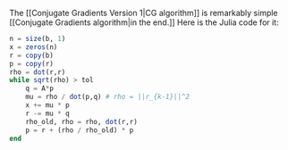 The [[Conjugate Gradients Version 1|CG algorithm]] is remarkably simple [[Conjugate Gradients algorithm|in the end.]] Here is the Julia code for it:

```julia
n = size(b, 1)
x = zeros(n)
r = copy(b)
p = copy(r)
rho = dot(r,r)
while sqrt(rho) > tol
    q = A*p
    mu = rho / dot(p,q) # rho = ||r_{k-1}||^2
    x += mu * p
    r -= mu * q
    rho_old, rho = rho, dot(r,r)
    p = r + (rho / rho_old) * p
end
```